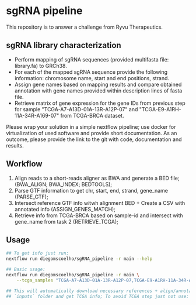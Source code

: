 # sgRNA pipeline

This repository is to answer a challenge from Ryvu Therapeutics.

## sgRNA library characterization

* Perform mapping of sgRNA sequences (provided multifasta file: library.fa) to GRCh38.
* For each of the mapped sgRNA sequence provide the following information: chromosome name, start and end positions, strand.
* Assign gene names based on mapping results and compare obtained annotation with gene names provided within description lines of fasta file.
* Retrieve matrix of gene expression for the gene IDs from previous step for sample "TCGA-A7-A13D-01A-13R-A12P-07" and "TCGA-E9-A1RH-11A-34R-A169-07" from TCGA-BRCA dataset. 

Please wrap your solution in a simple nextflow pipeline; use docker for virtualization of used software and provide short documentation. 
As an outcome, please provide the link to the git with code, documentation and results.

## Workflow

1) Align reads to a short-reads aligner as BWA and generate a BED file; (BWA_ALIGN; BWA_INDEX; BEDTOOLS);
2) Parse GTF information to get chr, start, end, strand, gene_name (PARSE_GTF);
3) Intersect reference GTF info witwh alignment BED + Create a CSV with annotated info (ASSIGN_GENES_MATCH);
4) Retrieve info from TCGA-BRCA based on sample-id and intersect with gene_name from task 2 (RETRIEVE_TCGA);

## Usage

```sh
## To get info just run:
nextflow run diegomscoelho/sgRNA_pipeline -r main --help

## Basic usage:
nextflow run diegomscoelho/sgRNA_pipeline -r main \
    --tcga_samples "TCGA-A7-A13D-01A-13R-A12P-07,TCGA-E9-A1RH-11A-34R-A169-07"

## This will automatically download necessary references + align/annotate reads in
## `inputs` folder and get TCGA info; To avoid TCGA step just not use: `--tcga_samples` flag

```